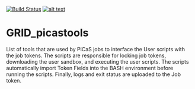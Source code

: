 [![Build Status](https://travis-ci.org/apmechev/GRID_picastools.svg?branch=master)](https://travis-ci.org/apmechev/GRID_picastools)
[![alt text](GRID_picastools_clones.svg "github clones since 2017-01-25")](https://github.com/apmechev/github_clones_badge)

GRID_picastools
=============

List of tools that are used by PiCaS jobs to interface the User scripts with the job tokens. The scripts are responsible for locking job tokens, downloading the user sandbox, and executing the user scripts. The scripts automatically import Token Fields into the BASH environment before running the scripts. Finally, logs and exit status are uploaded to the Job token. 

